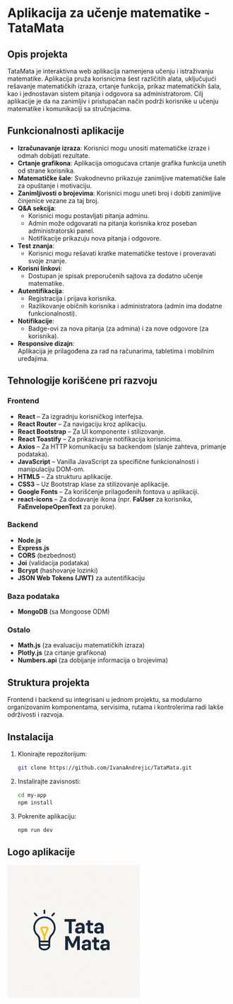 # Aplikacija za učenje matematike - TataMata
## Opis projekta
TataMata je interaktivna web aplikacija namenjena učenju i istraživanju matematike. Aplikacija pruža korisnicima šest različitih alata, uključujući rešavanje matematičkih izraza, crtanje funkcija, prikaz matematičkih šala, kao i jednostavan sistem pitanja i odgovora sa administratorom.
Cilj aplikacije je da na zanimljiv i pristupačan način podrži korisnike u učenju matematike i komunikaciji sa stručnjacima.
## Funkcionalnosti aplikacije
- **Izračunavanje izraza**: Korisnici mogu unositi matematičke izraze i odmah dobijati rezultate.
- **Crtanje grafikona**: Aplikacija omogućava crtanje grafika funkcija unetih od strane korisnika.
- **Matematičke šale**: Svakodnevno prikazuje zanimljive matematičke šale za opuštanje i motivaciju.
- **Zanimljivosti o brojevima**: Korisnici mogu uneti broj i dobiti zanimljive činjenice vezane za taj broj.
- **Q&A sekcija**:  
  - Korisnici mogu postavljati pitanja adminu.
  - Admin može odgovarati na pitanja korisnika kroz poseban administratorski panel.
  - Notifikacije prikazuju nova pitanja i odgovore.
- **Test znanja**:  
  - Korisnici mogu rešavati kratke matematičke testove i proveravati svoje znanje.
- **Korisni linkovi**:  
  - Dostupan je spisak preporučenih sajtova za dodatno učenje matematike.
- **Autentifikacija**:
  - Registracija i prijava korisnika.
  - Razlikovanje običnih korisnika i administratora (admin ima dodatne funkcionalnosti).
- **Notifikacije**:
  - Badge-ovi za nova pitanja (za admina) i za nove odgovore (za korisnika).
- **Responsive dizajn**:  
  Aplikacija je prilagođena za rad na računarima, tabletima i mobilnim uređajima.
## Tehnologije korišćene pri razvoju
### Frontend
- **React** – Za izgradnju korisničkog interfejsa.
- **React Router** – Za navigaciju kroz aplikaciju.
- **React Bootstrap** – Za UI komponente i stilizovanje.
- **React Toastify** – Za prikazivanje notifikacija korisnicima.
- **Axios** – Za HTTP komunikaciju sa backendom (slanje zahteva, primanje podataka).
- **JavaScript** – Vanilla JavaScript za specifične funkcionalnosti i manipulaciju DOM-om.
- **HTML5** – Za strukturu aplikacije.
- **CSS3** – Uz Bootstrap klase za stilizovanje aplikacije.
- **Google Fonts** – Za korišćenje prilagođenih fontova u aplikaciji.
- **react-icons** – Za dodavanje ikona (npr. **FaUser** za korisnika, **FaEnvelopeOpenText** za poruke).
### Backend
- **Node.js**
- **Express.js**
- **CORS** (bezbednost)
- **Joi** (validacija podataka)
- **Bcrypt** (hashovanje lozinki)
- **JSON Web Tokens (JWT)** za autentifikaciju
### Baza podataka
- **MongoDB** (sa Mongoose ODM)
### Ostalo ###
- **Math.js** (za evaluaciju matematičkih izraza)
- **Plotly.js** (za crtanje grafikona)
- **Numbers.api** (za dobijanje informacija o brojevima)
## Struktura projekta
Frontend i backend su integrisani u jednom projektu, sa modularno organizovanim komponentama, servisima, rutama i kontrolerima radi lakše održivosti i razvoja.
## Instalacija
1. Klonirajte repozitorijum:
    ```bash
    git clone https://github.com/IvanaAndrejic/TataMata.git
    ```
2. Instalirajte zavisnosti:
    ```bash
    cd my-app
    npm install
    ```
3. Pokrenite aplikaciju:
    ```bash
    npm run dev
    ```
## Logo aplikacije
<img src="klijent/my-app/images/logo.png" alt="Logo aplikacije" width="300" />



